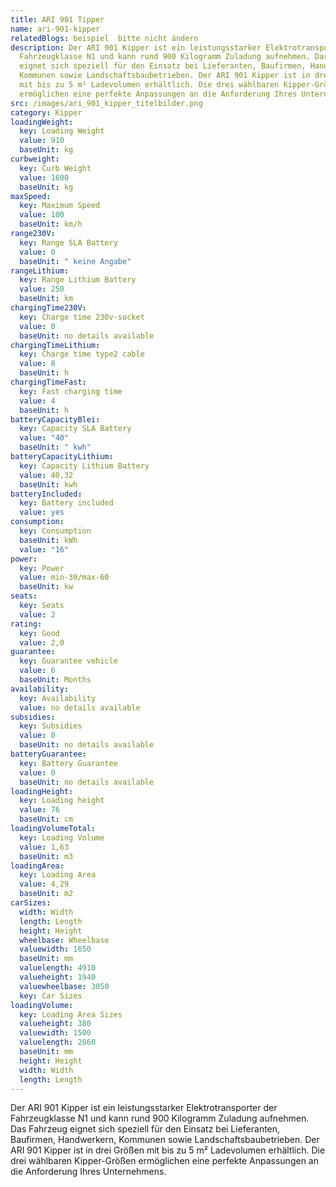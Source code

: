 ```yaml
---
title: ARI 901 Tipper
name: ari-901-kipper
relatedBlogs: beispiel  bitte nicht ändern
description: Der ARI 901 Kipper ist ein leistungsstarker Elektrotransporter der
  Fahrzeugklasse N1 und kann rund 900 Kilogramm Zuladung aufnehmen. Das Fahrzeug
  eignet sich speziell für den Einsatz bei Lieferanten, Baufirmen, Handwerkern,
  Kommunen sowie Landschaftsbaubetrieben. Der ARI 901 Kipper ist in drei Größen
  mit bis zu 5 m² Ladevolumen erhältlich. Die drei wählbaren Kipper-Größen
  ermöglichen eine perfekte Anpassungen an die Anforderung Ihres Unternehmens.
src: /images/ari_901_kipper_titelbilder.png
category: Kipper
loadingWeight:
  key: Loading Weight
  value: 910
  baseUnit: kg
curbweight:
  key: Curb Weight
  value: 1600
  baseUnit: kg
maxSpeed:
  key: Maximum Speed
  value: 100
  baseUnit: km/h
range230V:
  key: Range SLA Battery
  value: 0
  baseUnit: " keine Angabe"
rangeLithium:
  key: Range Lithium Battery
  value: 250
  baseUnit: km
chargingTime230V:
  key: Charge time 230v-socket
  value: 0
  baseUnit: no details available
chargingTimeLithium:
  key: Charge time type2 cable
  value: 8
  baseUnit: h
chargingTimeFast:
  key: Fast charging time
  value: 4
  baseUnit: h
batteryCapacityBlei:
  key: Capacity SLA Battery
  value: "40"
  baseUnit: " kwh"
batteryCapacityLithium:
  key: Capacity Lithium Battery
  value: 40,32
  baseUnit: kwh
batteryIncluded:
  key: Battery included
  value: yes
consumption:
  key: Consumption
  baseUnit: kWh
  value: "16"
power:
  key: Power
  value: min-30/max-60
  baseUnit: kw
seats:
  key: Seats
  value: 2
rating:
  key: Good
  value: 2,0
guarantee:
  key: Guarantee vehicle
  value: 6
  baseUnit: Months
availability:
  key: Availability
  value: no details available
subsidies:
  key: Subsidies
  value: 0
  baseUnit: no details available
batteryGuarantee:
  key: Battery Guarantee
  value: 0
  baseUnit: no details available
loadingHeight:
  key: Loading height
  value: 76
  baseUnit: cm
loadingVolumeTotal:
  key: Loading Volume
  value: 1,63
  baseUnit: m3
loadingArea:
  key: Loading Area
  value: 4,29
  baseUnit: m2
carSizes:
  width: Width
  length: Length
  height: Height
  wheelbase: Wheelbase
  valuewidth: 1650
  baseUnit: mm
  valuelength: 4910
  valueheight: 1940
  valuewheelbase: 3050
  key: Car Sizes
loadingVolume:
  key: Loading Area Sizes
  valueheight: 380
  valuewidth: 1500
  valuelength: 2860
  baseUnit: mm
  height: Height
  width: Width
  length: Length
---
```

Der ARI 901 Kipper ist ein leistungsstarker Elektrotransporter der Fahrzeugklasse N1 und kann rund 900 Kilogramm Zuladung aufnehmen. Das Fahrzeug eignet sich speziell für den Einsatz bei Lieferanten, Baufirmen, Handwerkern, Kommunen sowie Landschaftsbaubetrieben. Der ARI 901 Kipper ist in drei Größen mit bis zu 5 m² Ladevolumen erhältlich. Die drei wählbaren Kipper-Größen ermöglichen eine perfekte Anpassungen an die Anforderung Ihres Unternehmens.
